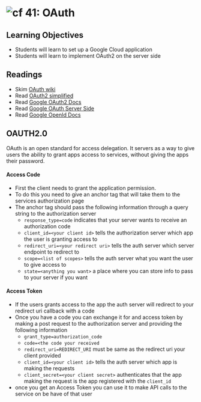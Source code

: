 ![cf](http://i.imgur.com/7v5ASc8.png) 41: OAuth
===

## Learning Objectives
* Students will learn to set up a Google Cloud application
* Students will learn to implement OAuth2 on the server side

## Readings
* Skim [OAuth wiki](https://en.wikipedia.org/wiki/OAuth)
* Read [OAuth2 simplified](https://aaronparecki.com/oauth-2-simplified/)
* Read [Google OAuth2 Docs](https://developers.google.com/identity/protocols/OAuth2)
* Read [Google OAuth Server Side](https://developers.google.com/identity/protocols/OAuth2WebServer)
* Read [Google OpenId Docs](https://developers.google.com/identity/protocols/OpenIDConnect)

## OAUTH2.0
OAuth is an open standard for access delegation. It servers as a way to give users the ability to grant apps access to services, without giving the apps their password.

#### Access Code
* First the client needs to grant the application permission.
* To do this you need to give an anchor tag that will take them to the services authorization page
* The anchor tag should pass the following information through a query string to the authorization server
  * `response_type=code` indicates that your server wants to receive an authorization code
  * `client_id=<your client id>` tells the authorization server which app the user is granting access to
  * `redirect_uri=<your redirect uri>` tells the auth server which server endpoint to redirect to
  * `scope=<list of scopes>` tells the auth server what you want the user to give access to
  * `state=<anything you want>` a place where you can store info to pass to your server if you want

#### Access Token
* If the users grants access to the app the auth server will redirect to your redirect uri callback with a code
* Once you have a code you can exchange it for and access token by making a post request to the authorization server and providing the following information
  * `grant_type=authorization_code`
  * `code=<the code your received`
  * `redirect_uri=REDIRECT_URI` must be same as the redirect uri your client provided
  * `client_id=<your client id>` tells the auth server which app is making the requests
  * `client_secret=<your client secret>` authenticates that the app making the request is the app registered with the `client_id`
* once you get an Access Token you can use it to make API calls to the service on be have of that user
